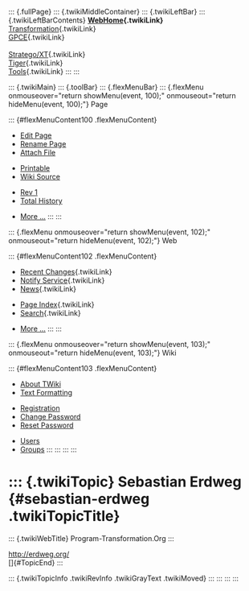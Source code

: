 ::: {.fullPage}
::: {.twikiMiddleContainer}
::: {.twikiLeftBar}
::: {.twikiLeftBarContents}
**[WebHome](WebHome){.twikiLink}**\
[Transformation](../Transform/WebHome){.twikiLink}\
[GPCE](../Gpce/WebHome){.twikiLink}\
\
[Stratego/XT](../Stratego/WebHome){.twikiLink}\
[Tiger](../Tiger/WebHome){.twikiLink}\
[Tools](../Tools/WebHome){.twikiLink}
:::
:::

::: {.twikiMain}
::: {.toolBar}
::: {.flexMenuBar}
::: {.flexMenu onmouseover="return showMenu(event, 100);" onmouseout="return hideMenu(event, 100);"}
Page

::: {#flexMenuContent100 .flexMenuContent}
-   [Edit
    Page](http://www.program-transformation.org/edit/Main/SebastianErdweg?t=1536825861)
-   [Rename
    Page](http://www.program-transformation.org/rename/Main/SebastianErdweg)
-   [Attach
    File](http://www.program-transformation.org/attach/Main/SebastianErdweg)

<!-- -->

-   [Printable](http://www.program-transformation.org/view/Main/SebastianErdweg?skin=print.pattern)
-   [Wiki
    Source](http://www.program-transformation.org/view/Main/SebastianErdweg?skin=text&raw=on&contenttype=text/plain)

<!-- -->

-   [Rev
    1](http://www.program-transformation.org/view/Main/SebastianErdweg?rev=1.1)
-   [Total
    History](http://www.program-transformation.org/rdiff/Main/SebastianErdweg)

<!-- -->

-   [More
    \...](http://www.program-transformation.org/oops/Main/SebastianErdweg?template=oopsmore&param1=1.1&param2=1.1)
:::
:::

::: {.flexMenu onmouseover="return showMenu(event, 102);" onmouseout="return hideMenu(event, 102);"}
Web

::: {#flexMenuContent102 .flexMenuContent}
-   [Recent Changes](WebChanges){.twikiLink}
-   [Notify Service](WebNotify){.twikiLink}
-   [News](WebNews){.twikiLink}

<!-- -->

-   [Page Index](WebIndex){.twikiLink}
-   [Search](WebSearch){.twikiLink}

<!-- -->

-   [More
    \...](http://www.program-transformation.org/oops/Main/SebastianErdweg?template=oopsmore&param1=1.1&param2=1.1)
:::
:::

::: {.flexMenu onmouseover="return showMenu(event, 103);" onmouseout="return hideMenu(event, 103);"}
Wiki

::: {#flexMenuContent103 .flexMenuContent}
-   [About
    TWiki](http://www.program-transformation.org/view/TWiki/WebHome)
-   [Text
    Formatting](http://www.program-transformation.org/view/TWiki/TextFormattingRules)

<!-- -->

-   [Registration](http://www.program-transformation.org/view/TWiki/TWikiRegistration)
-   [Change
    Password](http://www.program-transformation.org/view/TWiki/ChangePassword)
-   [Reset
    Password](http://www.program-transformation.org/view/TWiki/ResetPassword)

<!-- -->

-   [Users](http://www.program-transformation.org/view/Main/TWikiUsers)
-   [Groups](http://www.program-transformation.org/view/Main/TWikiGroups)
:::
:::
:::
:::

::: {.twikiTopic}
Sebastian Erdweg {#sebastian-erdweg .twikiTopicTitle}
================

::: {.twikiWebTitle}
Program-Transformation.Org
:::

<http://erdweg.org/>\
[]{#TopicEnd}
:::

::: {.twikiTopicInfo .twikiRevInfo .twikiGrayText .twikiMoved}
:::
:::
:::
:::
